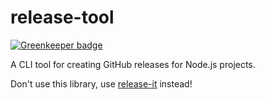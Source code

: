# release-tool

[![Greenkeeper badge](https://badges.greenkeeper.io/xtangle/release-tool.svg)](https://greenkeeper.io/)

A CLI tool for creating GitHub releases for Node.js projects.

Don't use this library, use [release-it](https://www.npmjs.com/package/release-it) instead!
